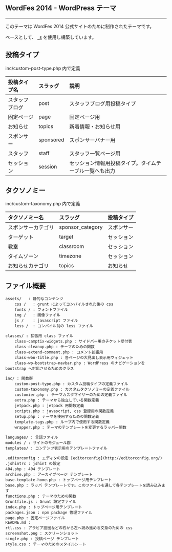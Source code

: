 ## WordFes 2014 - WordPress テーマ

- - - - - - - - - - -

このテーマは WordFes 2014 公式サイトのために制作されたテーマです。

ベースとして、 [_s](http://underscores.me/) を使用し構築しています。

## 投稿タイプ

inc/custom-post-type.php 内で定義

| 投稿タイプ名   | スラッグ  |  説明                                                  |
| :--            | :--       | :--                                                    |
| スタッフブログ | post      | スタッフブログ用投稿タイプ                             |
| 固定ページ     | page      | 固定ページ用                                           |
| お知らせ       | topics    | 新着情報・お知らせ用                                   |
| スポンサー     | sponsored | スポンサーバナー用                                     |
| スタッフ       | staff     | スタッフ一覧ページ用                                   |
| セッション     | session   | セッション情報用投稿タイプ。タイムテーブル一覧へも出力 |

## タクソノミー

inc/custom-taxonomy.php 内で定義

| タクソノミー名     | スラッグ         |  投稿タイプ                                            |
| :--                | :--              | :--                                                    |
| スポンサーカテゴリ | sponsor_category | スポンサー                                             |
| ターゲット         | target           | セッション                                             |
| 教室               | classroom        | セッション                                             |
| タイムゾーン       | timezone         | セッション                                             |
| お知らせカテゴリ   | topics           | お知らせ                                   |


## ファイル概要

	assets/   : 静的なコンテンツ
		css /   : grunt によってコンパイルされた後の css
		fonts / : フォントファイル
		img /   : 画像ファイル
		js /    : javascript ファイル
		less /  : コンパイル前の less ファイル

	classes/ : 拡張用 class ファイル
		class-camptix-widgets.php : サイドバー用のチケット受付表
		class-cleanup.php : テーマのための関数
		class-extend-comment.php : コメント拡張用
		class-wbn-title.php : 各ページの大見出し表示用ウィジェット
		class-wp-bootstrap-navbar.php : WordPress のナビゲーションを bootstrap へ対応させるためのクラス

	inc/ : 関数群
		custom-post-type.php : カスタム投稿タイプの定義ファイル
		custom-taxonomy.php : カスタムタクソノミーの定義ファイル
		customier.php : テーマカスタマイザーのための定義ファイル
		extra.php : テーマから独立している関数定義
		jetpack.php : jetpack 用関数定義
		scripts.php : javascript, css 登録用の関数定義
		setup.php : テーマを使用するための関数定義
		template-tags.php : ループ内で使用する関数定義
		wrapper.php : テーマのテンプレートを変更するラッパー関数

	languages/ : 言語ファイル
	modules / : サイトのモジュール郡
	templates/ : コンテンツ表示用のテンプレートファイル

	.editorconfig : エディタの設定 [editorconfig](http://editorconfig.org/)
	.jshintrc : jshint の設定
	404.php : 404 テンプレート
	archive.php : アーカイブページ テンプレート
	base-template-home.php : トップページ用テンプレート
	base.php : ラッパ テンプレートです。このファイルを通して各テンプレートを読み込みます
	functions.php : テーマのための関数
	Gruntfile.js : Grunt 設定ファイル
	index.php : トップページ用テンプレート
	packages.json : npm package 管理ファイル
	page.php : 固定ページファイル
	README.md :
	rtl.css : アラビア語圏などの右から左へ読み進める文章のための css
	screenshot.png : スクリーンショット
	single.php : 投稿ページ テンプレート
	style.css : テーマのためのスタイルシート


